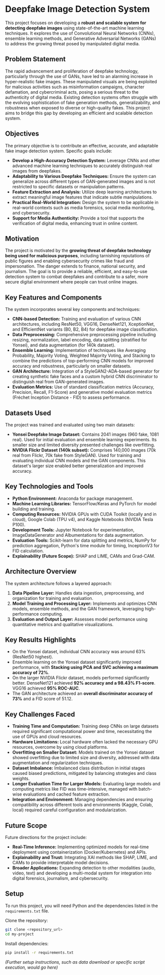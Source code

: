 # Deepfake Image Detection System

This project focuses on developing a **robust and scalable system for detecting deepfake images** using state-of-the-art machine learning techniques. It explores the use of Convolutional Neural Networks (CNNs), ensemble learning methods, and Generative Adversarial Networks (GANs) to address the growing threat posed by manipulated digital media.

## Problem Statement

The rapid advancement and proliferation of deepfake technology, particularly through the use of GANs, have led to an alarming increase in hyper-realistic fake images. These manipulated visuals are being exploited for malicious activities such as misinformation campaigns, character defamation, and cybercriminal acts, posing a serious threat to the authenticity of digital media. Existing detection systems often struggle with the evolving sophistication of fake generation methods, generalizability, and robustness when exposed to diverse or high-quality fakes. This project aims to bridge this gap by developing an efficient and scalable detection system.

## Objectives

The primary objective is to contribute an effective, accurate, and adaptable fake image detection system. Specific goals include:
*   **Develop a High-Accuracy Detection System:** Leverage CNNs and other advanced machine learning techniques to accurately distinguish real images from deepfakes.
*   **Adaptability to Various Deepfake Techniques:** Ensure the system can generalize across different types of GAN-generated images and is not restricted to specific datasets or manipulation patterns.
*   **Feature Extraction and Analysis:** Utilize deep learning architectures to extract meaningful image features that indicate subtle manipulations.
*   **Practical Real-World Integration:** Design the system to be applicable in real-world contexts such as media forensics, social media monitoring, and cybersecurity.
*   **Support for Media Authenticity:** Provide a tool that supports the verification of digital media, enhancing trust in online content.

## Motivation

The project is motivated by the **growing threat of deepfake technology being used for malicious purposes**, including tarnishing reputations of public figures and enabling cybersecurity crimes like fraud and impersonation. The danger extends to finance, national security, and journalism. The goal is to provide a reliable, efficient, and easy-to-use detection system to combat deepfakes and contribute to a safer, more secure digital environment where people can trust online images.

## Key Features and Components

The system incorporates several key components and techniques:
*   **CNN-based Detection:** Training and evaluation of various CNN architectures, including ResNet50, VGG16, DenseNet121, XceptionNet, and EfficientNet variants (B0, B2, B4) for deepfake image classification.
*   **Data Preprocessing:** Comprehensive preprocessing pipeline including resizing, normalization, label encoding, data splitting (stratified for Yonsei), and data augmentation (for 140k dataset).
*   **Ensemble Learning:** Implementation of techniques like Averaging Probability, Majority Voting, Weighted Majority Voting, and Stacking to combine the predictions of top-performing CNN models for improved accuracy and robustness, particularly on smaller datasets.
*   **GAN Architecture:** Integration of a StyleGAN2-ADA-based generator for creating synthetic fake faces and a custom hybrid CNN discriminator to distinguish real from GAN-generated images.
*   **Evaluation Metrics:** Use of standard classification metrics (Accuracy, Precision, Recall, F1-Score) and generative model evaluation metrics (Fréchet Inception Distance - FID) to assess performance.

## Datasets Used

The project was trained and evaluated using two main datasets:
*   **Yonsei Deepfake Image Dataset:** Contains 2041 images (960 fake, 1081 real). Used for initial evaluation and ensemble learning experiments. Its smaller size and limited diversity presented challenges like overfitting.
*   **NVIDIA Flickr Dataset (140k subset):** Comprises 140,000 images (70k real from Flickr, 70k fake from StyleGAN). Used for training and evaluating individual CNN models and the GAN components. This dataset's larger size enabled better generalization and improved accuracy.

## Key Technologies and Tools

*   **Python Environment:** Anaconda for package management.
*   **Machine Learning Libraries:** TensorFlow/Keras and PyTorch for model building and training.
*   **Computing Resources:** NVIDIA GPUs with CUDA Toolkit (locally and in cloud), Google Colab (TPU v4), and Kaggle Notebooks (NVIDIA Tesla P100).
*   **Development Tools:** Jupyter Notebook for experimentation, ImageDataGenerator and Albumentations for data augmentation.
*   **Evaluation Tools:** Scikit-learn for data splitting and metrics, NumPy for prediction aggregation, Python's time module for timing, InceptionV3 for FID calculation.
*   **Explainability (Future Scope):** SHAP and LIME, CAMs and Grad-CAM.

## Architecture Overview

The system architecture follows a layered approach:
1.  **Data Pipeline Layer:** Handles data ingestion, preprocessing, and organization for training and evaluation.
2.  **Model Training and Processing Layer:** Implements and optimizes CNN models, ensemble methods, and the GAN framework, leveraging high-performance computing.
3.  **Evaluation and Output Layer:** Assesses model performance using quantitative metrics and qualitative visualizations.

## Key Results Highlights

*   On the Yonsei dataset, individual CNN accuracy was around 63% (ResNet50 highest).
*   Ensemble learning on the Yonsei dataset significantly improved performance, with **Stacking using PCA and SVC achieving a maximum accuracy of 72%**.
*   On the larger NVIDIA Flickr dataset, models performed significantly better. DenseNet121 achieved **92% accuracy and a 98.43% F1-score**. VGG16 achieved **95% ROC-AUC**.
*   The GAN architecture achieved an **overall discriminator accuracy of 73%** and a FID score of 51.12.

## Key Challenges Faced

*   **Training Time and Computation:** Training deep CNNs on large datasets required significant computational power and time, necessitating the use of GPUs and cloud resources.
*   **Hardware Limitations:** Local hardware often lacked the necessary GPU resources, overcome by using cloud platforms.
*   **Overfitting on Smaller Dataset:** Models trained on the Yonsei dataset showed overfitting due to limited size and diversity, addressed with data augmentation and regularization techniques.
*   **Dataset Imbalance:** Imbalanced class distribution in initial stages caused biased predictions, mitigated by balancing strategies and class weights.
*   **Longer Evaluation Time for Larger Models:** Evaluating large models and computing metrics like FID was time-intensive, managed with batch-wise evaluations and cached feature extraction.
*   **Integration and Environment:** Managing dependencies and ensuring compatibility across different tools and environments (Kaggle, Colab, local) required careful configuration and modularization.

## Future Scope

Future directions for the project include:
*   **Real-Time Inference:** Implementing optimized models for real-time deployment using containerization (Docker/Kubernetes) and APIs.
*   **Explainability and Trust:** Integrating XAI methods like SHAP, LIME, and CAMs to provide interpretable model decisions.
*   **Broader Applications:** Expanding detection to other modalities (audio, video, text) and developing a multi-modal system for integration into digital forensics, journalism, and cybersecurity.

## Setup

To run this project, you will need Python and the dependencies listed in the `requirements.txt` file.

Clone the repository:
```bash
git clone <repository_url>
cd my-project
```

Install dependencies:
```bash
pip install -r requirements.txt
```

*(Further setup instructions, such as data download or specific script execution, would go here)*
